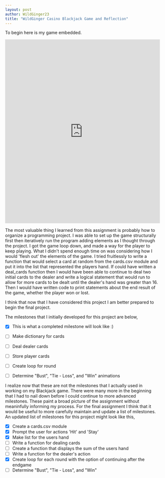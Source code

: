 ```yaml
---
layout: post
author: WildGinger23
title: "WildGinger Casino Blackjack Game and Reflection"
---
```


To begin here is my game embedded.

<iframe src="https://trinket.io/embed/python3/d1f1f7a4b3" width="100%" height="600" frameborder="0" marginwidth="0" marginheight="0" allowfullscreen></iframe>

The most valuable thing I learned from this assignment is probably how to organize a programming project. I was able to set up the game structurally first then iteratively run the program adding elements as I thought through the project. I got the game loop down, and made a way for the player to keep playing. What I didn't spend enough time on was considering how I would 'flesh out' the elements of the game. I tried fruitlessly to write a function that would select a card at random from the cards.csv module and put it into the list that represented the players hand. If could have written a deal_cards function then I would have been able to continue to deal two initial cards to the dealer and write a logical statement that would run to allow for more cards to be dealt until the dealer's hand was greater than 16. Then I would have written code to print statements about the end result of the game, whether the player won or lost.

I think that now that I have considered this project I am better prepared to begin the final project.

The milestones that I initially developed for this project are below,

- [x] This is what a completed milestone will look like :)

- [ ] Make dictionary for cards
- [ ] Deal dealer cards
- [ ] Store player cards
- [ ] Create loop for round 
- [ ] Determine "Bust", "Tie - Loss", and "Win" animations

I realize now that these are not the milestones that I actually used in working on my Blackjack game. There were many more in the beginning that I had to nail down before I could continue to more advanced milestones. These paint a broad picture of the assignment without meaninfully informing my process. For the final assignment I think that it would be useful to more carefully maintain and update a list of milestones. An updated list of milestones for this project might look like this,

- [x] Create a cards.csv module
- [x] Prompt the user for actions 'Hit' and 'Stay' 
- [x] Make list for the users hand
- [ ] Write a function for dealing cards
- [ ] Create a function that displays the sum of the users hand
- [ ] Write a function for the dealer's action
- [x] Create loop for each round with the option of continuing after the endgame
- [ ] Determine "Bust", "Tie - Loss", and "Win"
